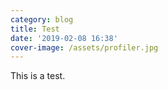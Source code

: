```yaml
---
category: blog
title: Test
date: '2019-02-08 16:38'
cover-image: /assets/profiler.jpg
---
```

This is a test.

